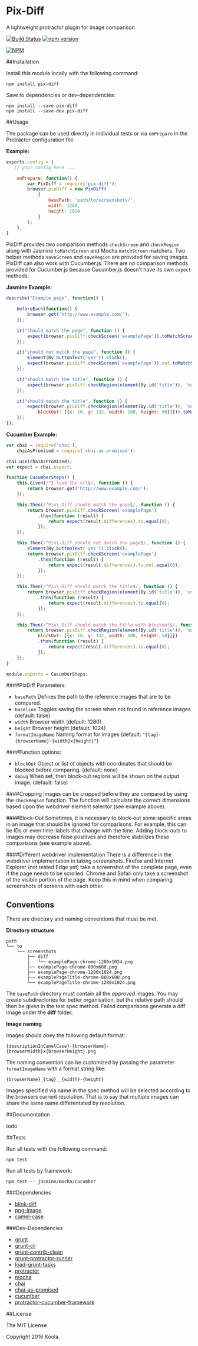 Pix-Diff
==========

A lightweight protractor plugin for image comparison

[![Build Status](https://travis-ci.org/koola/pix-diff.svg)](https://travis-ci.org/koola/pix-diff)
[![npm version](https://badge.fury.io/js/pix-diff.svg)](http://badge.fury.io/js/pix-diff)

[![NPM](https://nodei.co/npm/pix-diff.png)](https://nodei.co/npm/pix-diff/)

##Installation

Install this module locally with the following command:
```shell
npm install pix-diff
```

Save to dependencies or dev-dependencies:
```shell
npm install --save pix-diff
npm install --save-dev pix-diff
```

##Usage

The package can be used directly in individual tests or via ```onPrepare``` in the Protractor configuration file.

**Example:**
```javascript
exports.config = {
   // your config here ...

    onPrepare: function() {
        var PixDiff = require('pix-diff');
        browser.pixDiff = new PixDiff(
            {
                basePath: 'path/to/screenshots/',
                width: 1280,
                height: 1024
            }
        );
    },
}
```

PixDiff provides two comparison methods ```checkScreen``` and ```checkRegion``` along with Jasmine ```toMatchScreen``` and Mocha ```matchScreen``` matchers. Two helper methods ```saveScreen``` and ```saveRegion``` are provided for saving images.
PixDiff can also work with Cucumber.js. There are no comparison methods provided for Cucumber.js because Cucumber.js doesn't have its own ```expect``` methods.

**Jasmine Example:**
```javascript
describe("Example page", function() {

    beforeEach(function() {
        browser.get('http://www.example.com/');
    });

    it("should match the page", function () {
        expect(browser.pixDiff.checkScreen('examplePage')).toMatchScreen();
    });

    it("should not match the page", function () {
        element(By.buttonText('yes')).click();
        expect(browser.pixDiff.checkScreen('examplePage')).not.toMatchScreen();
    });

    it("should match the title", function () {
        expect(browser.pixDiff.checkRegion(element(By.id('title')), 'example page title')).toMatchScreen();
    });

    it("should match the title", function () {
        expect(browser.pixDiff.checkRegion(element(By.id('title')), 'example page title', {
            blockOut: [{x: 10, y: 132, width: 100, height: 50}]})).toMatchScreen();
    });
});
```

**Cucumber Example:**
```javascript
var chai = require('chai'),
    chaiAsPromised = require('chai-as-promised');

chai.use(chaiAsPromised);
var expect = chai.expect;

function CucumberSteps() {
    this.Given(/^I load the url$/, function () {
        return browser.get('http://www.example.com/');
    });

    this.Then(/^Pix\-Diff should match the page$/, function () {
        return browser.pixDiff.checkScreen('examplePage')
            .then(function (result) {
                return expect(result.differences).to.equal(0);
            });
    });

    this.Then(/^Pix\-Diff should not match the page$/, function () {
        element(By.buttonText('yes')).click();
        return browser.pixDiff.checkScreen('examplePage')
            .then(function (result) {
                return expect(result.differences).to.not.equal(0);
            });
    });

    this.Then(/^Pix\-Diff should match the title$/, function () {
        return browser.pixDiff.checkRegion(element(By.id('title')), 'example page title')
            .then(function (result) {
                return expect(result.differences).to.equal(0);
            });
    });

    this.Then(/^Pix\-Diff should match the title with blockout$/, function () {
        return browser.pixDiff.checkRegion(element(By.id('title')), 'example page title', {
            blockOut: [{x: 10, y: 132, width: 100, height: 50}]})
            .then(function (result) {
                return expect(result.differences).to.equal(0);
            });
    });
}

module.exports = CucumberSteps;
```

####PixDiff Parameters:

* ```basePath``` Defines the path to the reference images that are to be compared.
* ```baseline``` Toggles saving the screen when not found in reference images (default: false)
* ```width``` Browser width (default: 1280)
* ```height``` Browser height (default: 1024)
* ```formatImageName``` Naming format for images (default: ```"{tag}-{browserName}-{width}x{height}"```)

####Function options:

* ```blockOut``` Object or list of objects with coordinates that should be blocked before comparing. (default: none)
* ```debug``` When set, then block-out regions will be shown on the output image. (default: false)

####Cropping
Images can be cropped before they are compared by using the ```checkRegion``` function. The function will calculate the correct dimensions based upon the webdriver element selector (see example above).

####Block-Out
Sometimes, it is necessary to block-out some specific areas in an image that should be ignored for comparisons. For example, this can be IDs or even time-labels that change with the time. Adding block-outs to images may decrease false positives and therefore stabilizes these comparisons (see example above).

####Different webdriver implementation
There is a difference in the webdriver implementation in taking screenshots. Firefox and Internet Explorer (not tested Edge yet) take a screenshot of the complete page, even if the page needs to be scrolled. Chrome and Safari only take a screenshot of the visible portion of the page.
Keep this in mind when comparing screenshots of screens with each other.

## Conventions
There are directory and naming conventions that must be met.

**Directory structure**
```text
path
└── to
    └── screenshots
        ├── diff
        │   └── examplePage-chrome-1280x1024.png
        ├── examplePage-chrome-800x600.png
        ├── examplePage-chrome-1280x1024.png
        ├── examplePageTitle-chrome-800x600.png
        └── examplePageTitle-chrome-1280x1024.png
```
The ```basePath``` directory must contain all the *approved* images. You may create subdirectories for better organisation, but the relative path should then be given in the test spec method. Failed comparisons generate a diff image under the **diff** folder.

**Image naming**

Images should obey the following default format:

```text
{descriptionInCamelCase}-{browserName}-{browserWidth}x{browserHeight}.png
```

The naming convention can be customized by passing the parameter ```formatImageName``` with a format string like:

```text
{browserName}_{tag}__{width}-{height}
```

Images specified via name in the spec method will be selected according to the browsers current resolution. That is to say that multiple images can share the same name differentated by resolution.

##Documentation

todo

##Tests

Run all tests with the following command:
```shell
npm test
```

Run all tests by framework:
```shell
npm test -- jasmine/mocha/cucumber
```

###Dependencies
* [blink-diff](https://github.com/yahoo/blink-diff)
* [png-image](https://github.com/koola/png-image)
* [camel-case](https://github.com/blakeembrey/camel-case)

###Dev-Dependencies
* [grunt](https://github.com/gruntjs/grunt)
* [grunt-cli](https://github.com/gruntjs/grunt-cli)
* [grunt-contrib-clean](https://github.com/gruntjs/grunt-contrib-clean)
* [grunt-protractor-runner](https://github.com/teerapap/grunt-protractor-runner)
* [load-grunt-tasks](https://github.com/sindresorhus/load-grunt-tasks)
* [protractor](https://github.com/angular/protractor)
* [mocha](https://github.com/mochajs/mocha)
* [chai](https://github.com/chaijs/chai)
* [chai-as-promised](https://github.com/domenic/chai-as-promised)
* [cucumber](https://github.com/cucumber/cucumber-js)
* [protractor-cucumber-framework](https://github.com/mattfritz/protractor-cucumber-framework)

##License

The MIT License

Copyright 2016 Koola.

